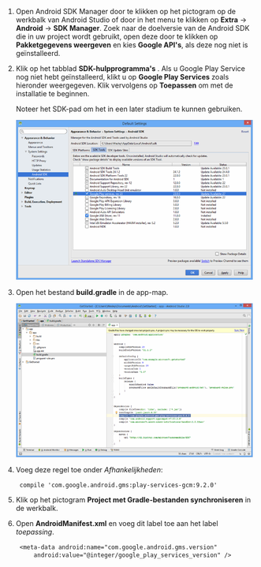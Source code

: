 1. Open Android SDK Manager door te klikken op het pictogram op de werkbalk van Android Studio of door in het menu te klikken op **Extra** -> **Android** -> **SDK Manager**. Zoek naar de doelversie van de Android SDK die in uw project wordt gebruikt, open deze door te klikken op **Pakketgegevens weergeven** en kies **Google API's**, als deze nog niet is geïnstalleerd.

2. Klik op het tabblad **SDK-hulpprogramma's** . Als u Google Play Service nog niet hebt geïnstalleerd, klikt u op **Google Play Services** zoals hieronder weergegeven. Klik vervolgens op **Toepassen** om met de installatie te beginnen. 
 
    Noteer het SDK-pad om het in een later stadium te kunnen gebruiken. 

    ![](./media/notification-hubs-android-studio-add-google-play-services/notification-hubs-android-studio-sdk-manager.png)


3. Open het bestand **build.gradle** in de app-map.

    ![](./media/notification-hubs-android-studio-add-google-play-services/notification-hubs-android-studio-add-google-play-dependency.png)

4. Voeg deze regel toe onder *Afhankelijkheden*: 

        compile 'com.google.android.gms:play-services-gcm:9.2.0'

5. Klik op het pictogram **Project met Gradle-bestanden synchroniseren** in de werkbalk.

6. Open **AndroidManifest.xml** en voeg dit label toe aan het label *toepassing*.

        <meta-data android:name="com.google.android.gms.version"
            android:value="@integer/google_play_services_version" />
 







<!--HONumber=sep16_HO1-->



